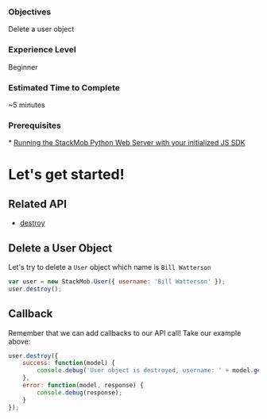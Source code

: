 <h3>Objectives</h3>
Delete a user object

<h3>Experience Level</h3>
Beginner

<h3>Estimated Time to Complete</h3>
~5 minutes

<h3>Prerequisites</h3>
* <a href="https://developer.stackmob.com/stackmob-js-sdk/configure" target="_blank">Running the StackMob Python Web Server with your initialized JS SDK</a>

<h1>Let's get started!</h1>

<h2>Related API</h2>

* <a href="https://developer.stackmob.com/stackmob-js-sdk/api-docs#a-destroy" target="_blank">destroy</a>

<h2>Delete a User Object</h2>

Let's try to delete a `User` object which name is `Bill Watterson`

```js
var user = new StackMob.User({ username: 'Bill Watterson' });
user.destroy();
```

<h2>Callback</h2>
Remember that we can add callbacks to our API call!
Take our example above:

```js
user.destroy({
	success: function(model) {
		console.debug('User object is destroyed, username: ' + model.get('username'));
	},
	error: function(model, response) {
		console.debug(response);
	}
});
```